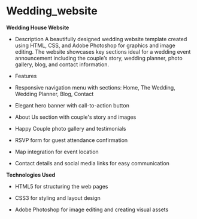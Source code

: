 # Wedding_website
__Wedding House Website__
- Description
  A beautifully designed wedding website template created using HTML, CSS, and Adobe Photoshop for graphics and image editing. The website showcases key sections ideal for a wedding event announcement including the couple’s story, wedding planner, photo gallery, blog, and contact information.

- Features
- Responsive navigation menu with sections: Home, The Wedding, Wedding Planner, Blog, Contact

- Elegant hero banner with call-to-action button

- About Us section with couple's story and images

- Happy Couple photo gallery and testimonials

- RSVP form for guest attendance confirmation

- Map integration for event location

- Contact details and social media links for easy communication

__Technologies Used__
- HTML5 for structuring the web pages

- CSS3 for styling and layout design

- Adobe Photoshop for image editing and creating visual assets
